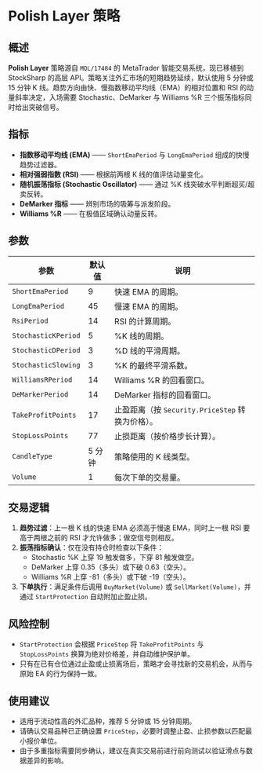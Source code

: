 # Polish Layer 策略

## 概述
**Polish Layer** 策略源自 `MQL/17484` 的 MetaTrader 智能交易系统，现已移植到 StockSharp 的高层 API。策略关注外汇市场的短期趋势延续，默认使用 5 分钟或 15 分钟 K 线。趋势方向由快、慢指数移动平均线（EMA）的相对位置和 RSI 的动量斜率决定，入场需要 Stochastic、DeMarker 与 Williams %R 三个振荡指标同时给出突破信号。

## 指标
- **指数移动平均线 (EMA)** —— `ShortEmaPeriod` 与 `LongEmaPeriod` 组成的快慢趋势过滤器。
- **相对强弱指数 (RSI)** —— 根据前两根 K 线的值评估动量变化。
- **随机振荡指标 (Stochastic Oscillator)** —— 通过 %K 线突破水平判断超买/超卖反转。
- **DeMarker 指标** —— 辨别市场的吸筹与派发阶段。
- **Williams %R** —— 在极值区域确认动量反转。

## 参数
| 参数 | 默认值 | 说明 |
|------|--------|------|
| `ShortEmaPeriod` | 9 | 快速 EMA 的周期。 |
| `LongEmaPeriod` | 45 | 慢速 EMA 的周期。 |
| `RsiPeriod` | 14 | RSI 的计算周期。 |
| `StochasticKPeriod` | 5 | %K 线的周期。 |
| `StochasticDPeriod` | 3 | %D 线的平滑周期。 |
| `StochasticSlowing` | 3 | %K 的最终平滑系数。 |
| `WilliamsRPeriod` | 14 | Williams %R 的回看窗口。 |
| `DeMarkerPeriod` | 14 | DeMarker 指标的回看窗口。 |
| `TakeProfitPoints` | 17 | 止盈距离（按 `Security.PriceStep` 转换为价格）。 |
| `StopLossPoints` | 77 | 止损距离（按价格步长计算）。 |
| `CandleType` | 5 分钟 | 策略使用的 K 线类型。 |
| `Volume` | 1 | 每次下单的交易量。 |

## 交易逻辑
1. **趋势过滤**：上一根 K 线的快速 EMA 必须高于慢速 EMA，同时上一根 RSI 要高于两根之前的 RSI 才允许做多；做空信号则相反。
2. **振荡指标确认**：仅在没有持仓时检查以下条件：
   - Stochastic %K 上穿 19 触发做多，下穿 81 触发做空。
   - DeMarker 上穿 0.35（多头）或下破 0.63（空头）。
   - Williams %R 上穿 -81（多头）或下破 -19（空头）。
3. **下单执行**：满足条件后调用 `BuyMarket(Volume)` 或 `SellMarket(Volume)`，并通过 `StartProtection` 自动附加止盈止损。

## 风险控制
- `StartProtection` 会根据 `PriceStep` 将 `TakeProfitPoints` 与 `StopLossPoints` 换算为绝对价格差，并自动维护保护单。
- 只有在已有仓位通过止盈或止损离场后，策略才会寻找新的交易机会，从而与原始 EA 的行为保持一致。

## 使用建议
- 适用于流动性高的外汇品种，推荐 5 分钟或 15 分钟周期。
- 请确认交易品种已正确设置 `PriceStep`，必要时调整止盈、止损参数以匹配最小报价单位。
- 由于多重指标需要同步确认，建议在真实交易前进行前向测试以验证滑点与数据差异的影响。
